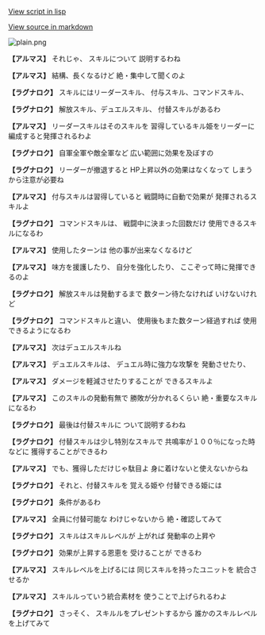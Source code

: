 [View script in lisp](../scripts/110204016.txt)

[View source in markdown](110204016.md)

![plain.png](../images/backgrounds/plain.png)

**【アルマス】**
それじゃ、
スキルについて
説明するわね

**【アルマス】**
結構、長くなるけど
絶・集中して聞くのよ

**【ラグナロク】**
スキルにはリーダースキル、
付与スキル、コマンドスキル、

**【ラグナロク】**
解放スキル、デュエルスキル、
付替スキルがあるわ

**【アルマス】**
リーダースキルはそのスキルを
習得しているキル姫をリーダーに
編成すると発揮されるわよ

**【ラグナロク】**
自軍全軍や敵全軍など
広い範囲に効果を及ぼすの

**【ラグナロク】**
リーダーが撤退すると
HP上昇以外の効果はなくなって
しまうから注意が必要ね

**【アルマス】**
付与スキルは習得していると
戦闘時に自動で効果が
発揮されるスキルよ

**【ラグナロク】**
コマンドスキルは、
戦闘中に決まった回数だけ
使用できるスキルになるわ

**【アルマス】**
使用したターンは
他の事が出来なくなるけど

**【アルマス】**
味方を援護したり、
自分を強化したり、
ここぞって時に発揮できるのよ

**【ラグナロク】**
解放スキルは発動するまで
数ターン待たなければ
いけないけれど

**【ラグナロク】**
コマンドスキルと違い、
使用後もまた数ターン経過すれば
使用できるようになるわ

**【アルマス】**
次はデュエルスキルね

**【アルマス】**
デュエルスキルは、
デュエル時に強力な攻撃を
発動させたり、

**【アルマス】**
ダメージを軽減させたりすることが
できるスキルよ

**【アルマス】**
このスキルの発動有無で
勝敗が分かれるくらい
絶・重要なスキルになるわ

**【ラグナロク】**
最後は付替スキルに
ついて説明するわね

**【ラグナロク】**
付替スキルは少し特別なスキルで
共鳴率が１００％になった時などに
獲得することができるわ

**【アルマス】**
でも、獲得しただけじゃ駄目よ
身に着けないと使えないからね

**【ラグナロク】**
それと、付替スキルを
覚える姫や
付替できる姫には

**【ラグナロク】**
条件があるわ

**【アルマス】**
全員に付替可能な
わけじゃないから
絶・確認してみて

**【ラグナロク】**
スキルはスキルレベルが
上がれば
発動率の上昇や

**【ラグナロク】**
効果が上昇する恩恵を
受けることが
できるわ

**【アルマス】**
スキルレベルを上げるには
同じスキルを持ったユニットを
統合させるか

**【アルマス】**
スキルルっていう統合素材を
使うことで上げられるわよ

**【ラグナロク】**
さっそく、
スキルルをプレゼントするから
誰かのスキルレベルを上げてみて